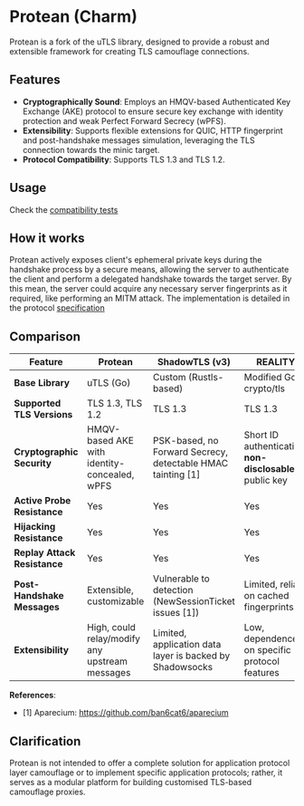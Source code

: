 # Protean (Charm)

Protean is a fork of the uTLS library, designed to provide a robust and extensible framework for creating TLS camouflage connections.

## Features

- **Cryptographically Sound**: Employs an HMQV-based Authenticated Key Exchange (AKE) protocol to ensure secure key exchange with identity protection and weak Perfect Forward Secrecy (wPFS).
- **Extensibility**: Supports flexible extensions for QUIC, HTTP fingerprint and post-handshake messages simulation, leveraging the TLS connection towards the minic target.
- **Protocol Compatibility**: Supports TLS 1.3 and TLS 1.2.

## Usage

Check the [compatibility tests](./tests/compatibility_test.go)

## How it works

Protean actively exposes client's ephemeral private keys during the handshake process by a secure means, allowing the server to authenticate the client and perform a delegated handshake towards the target server. By this mean, the server could acquire any necessary server fingerprints as it required, like performing an MITM attack. The implementation is detailed in the protocol [specification](docs/protocol.md)

## Comparison

| Feature                      | Protean                                        | ShadowTLS (v3)                                                | REALITY                                                 |
| ---------------------------- | ---------------------------------------------- | ------------------------------------------------------------- | ------------------------------------------------------- |
| **Base Library**             | uTLS (Go)                                      | Custom (Rustls-based)                                         | Modified Go crypto/tls                                  |
| **Supported TLS Versions**   | TLS 1.3, TLS 1.2                               | TLS 1.3                                                       | TLS 1.3                                                 |
| **Cryptographic Security**   | HMQV-based AKE with identity-concealed, wPFS   | PSK-based, no Forward Secrecy, detectable HMAC tainting \[1\] | Short ID authentication, **non-disclosable** public key |
| **Active Probe Resistance**  | Yes                                            | Yes                                                           | Yes                                                     |
| **Hijacking Resistance**     | Yes                                            | Yes                                                           | Yes                                                     |
| **Replay Attack Resistance** | Yes                                            | Yes                                                           | Yes                                                     |
| **Post-Handshake Messages**  | Extensible, customizable                       | Vulnerable to detection (NewSessionTicket issues \[1\])       | Limited, reliant on cached fingerprints                 |
| **Extensibility**            | High, could relay/modify any upstream messages | Limited, application data layer is backed by Shadowsocks      | Low, dependence on specific protocol features           |

**References**:
  * \[1\] Aparecium: https://github.com/ban6cat6/aparecium

## Clarification

Protean is not intended to offer a complete solution for application protocol layer camouflage or to implement specific application protocols; rather, it serves as a modular platform for building customised TLS-based camouflage proxies.
